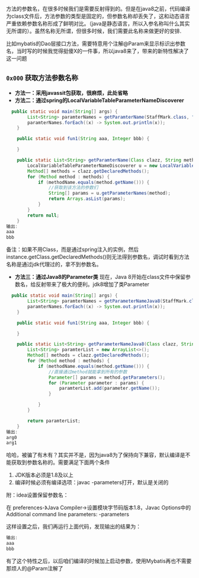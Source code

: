 方法的参数名，在很多时候我们是需要反射得到的。但是在java8之前，代码编译为class文件后，方法参数的类型是固定的，但参数名称却丢失了，这和动态语言严重依赖参数名称形成了鲜明对比。（java是静态语言，所以入参名称叫什么其实无所谓的）。虽然名称无所谓，但很多时候，我们需要此名称来做更好的安排.

比如mybatis的Dao层接口方法，需要特意用个注解@Param来显示标识出参数名，当时写的时候我觉得挺傻X的一件事，所以java8来了，带来的新特性解决了这一问题

## <font size=4> **`0x000`** </font> <font size=4> **获取方法参数名称** </font> 
- **方法一：采用javassit包获取，很麻烦，此处省略**
- **方法二：通过spring的LocalVariableTableParameterNameDiscoverer**
```java
  public static void main(String[] args) {
        List<String> paramterNames = getParamterName(StaffMark.class, "fun1");
        paramterNames.forEach((x) -> System.out.println(x));
    }

    public static void fun1(String aaa, Integer bbb) {

    }

    public static List<String> getParamterName(Class clazz, String methodName) {
        LocalVariableTableParameterNameDiscoverer u = new LocalVariableTableParameterNameDiscoverer();
        Method[] methods = clazz.getDeclaredMethods();
        for (Method method : methods) {
            if (methodName.equals(method.getName())) {
                //获取到该方法的参数们
                String[] params = u.getParameterNames(method);
                return Arrays.asList(params);
            }
        }
        return null;
    }
输出:
aaa
bbb
```
备注：如果不用Class，而是通过spring注入的实例，然后instance.getClass.getDeclaredMethods()则无法得到参数名，调试时看到方法名称是通过jdk代理过的，拿不到参数名。

- **方法三：通过Java8的Parameter类**
现在，Java 8开始在class文件中保留参数名，给反射带来了极大的便利。jdk8增加了类Parameter

```java
  public static void main(String[] args) {
        List<String> paramterNames = getParameterNameJava8(StaffMark.class, "fun1");
        paramterNames.forEach((x) -> System.out.println(x));
    }

    public static void fun1(String aaa, Integer bbb) {

    }

    public static List<String> getParameterNameJava8(Class clazz, String methodName) {
        List<String> paramterList = new ArrayList<>();
        Method[] methods = clazz.getDeclaredMethods();
        for (Method method : methods) {
            if (methodName.equals(method.getName())) {
                //直接通过method就能拿到所有的参数
                Parameter[] params = method.getParameters();
                for (Parameter parameter : params) {
                    paramterList.add(parameter.getName());
                }

            }
        }

        return paramterList;
    }
输出:
arg0
arg1
```

哈哈，被骗了有木有？其实并不是，因为java8为了保持向下兼容，默认编译是不能获取到参数名称的。需要满足下面两个条件

1. JDK版本必须是1.8及以上
2. 编译时候必须有编译选项：javac -parameters打开，默认是关闭的

附：idea设置保留参数名：

在 preferences-》Java Compiler->设置模块字节码版本1.8，Javac Options中的 Additional command line parameters: -parameters

这样设置之后，我们再运行上面代码，发现输出的结果为：
```java
输出:
aaa
bbb
```
有了这个特性之后，以后咱们编译的时候加上启动参数，使用Mybatis再也不需要那烦人的@Param注解了

